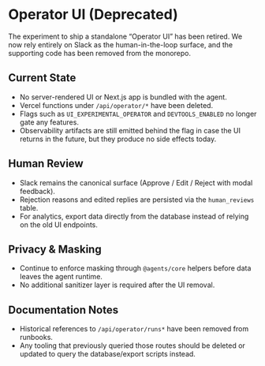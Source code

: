 # Operator UI (Deprecated)

The experiment to ship a standalone “Operator UI” has been retired. We now rely entirely on Slack as the human-in-the-loop surface, and the supporting code has been removed from the monorepo.

## Current State
- No server-rendered UI or Next.js app is bundled with the agent.
- Vercel functions under `/api/operator/*` have been deleted.
- Flags such as `UI_EXPERIMENTAL_OPERATOR` and `DEVTOOLS_ENABLED` no longer gate any features.
- Observability artifacts are still emitted behind the flag in case the UI returns in the future, but they produce no side effects today.

## Human Review
- Slack remains the canonical surface (Approve / Edit / Reject with modal feedback).
- Rejection reasons and edited replies are persisted via the `human_reviews` table.
- For analytics, export data directly from the database instead of relying on the old UI endpoints.

## Privacy & Masking
- Continue to enforce masking through `@agents/core` helpers before data leaves the agent runtime.
- No additional sanitizer layer is required after the UI removal.

## Documentation Notes
- Historical references to `/api/operator/runs*` have been removed from runbooks.
- Any tooling that previously queried those routes should be deleted or updated to query the database/export scripts instead.
